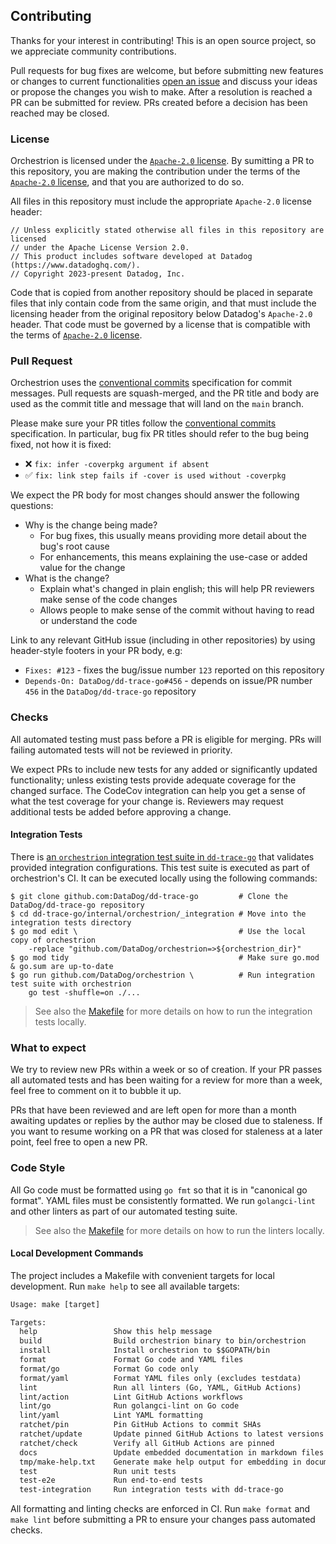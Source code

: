 ## Contributing

Thanks for your interest in contributing! This is an open source project, so we appreciate community contributions.

Pull requests for bug fixes are welcome, but before submitting new features or changes to current functionalities
[open an issue][new-issue] and discuss your ideas or propose the changes you wish to make. After a resolution is reached
a PR can be submitted for review. PRs created before a decision has been reached may be closed.

### License

Orchestrion is licensed under the [`Apache-2.0` license](/LICENSE). By sumitting a PR to this repository, you are making
the contribution under the terms of the [`Apache-2.0` license](/LICENSE), and that you are authorized to do so.

All files in this repository must include the appropriate `Apache-2.0` license header:

```
// Unless explicitly stated otherwise all files in this repository are licensed
// under the Apache License Version 2.0.
// This product includes software developed at Datadog (https://www.datadoghq.com/).
// Copyright 2023-present Datadog, Inc.
```

Code that is copied from another repository should be placed in separate files that inly contain code from the same
origin, and that must include the licensing header from the original repository below Datadog's `Apache-2.0` header.
That code must be governed by a license that is compatible with the terms of [`Apache-2.0` license](/LICENSE).

### Pull Request

Orchestrion uses the [conventional commits][conventional-commits] specification for commit messages. Pull requests are
squash-merged, and the PR title and body are used as the commit title and message that will land on the `main` branch.

Please make sure your PR titles follow the [conventional commits][conventional-commits] specification.
In particular, bug fix PR titles should refer to the bug being fixed, not how it is fixed:

- :x: `fix: infer -coverpkg argument if absent`
- :white_check_mark: `fix: link step fails if -cover is used without -coverpkg`

We expect the PR body for most changes should answer the following questions:

- Why is the change being made?
  - For bug fixes, this usually means providing more detail about the bug's root cause
  - For enhancements, this means explaining the use-case or added value for the change
- What is the change?
  - Explain what's changed in plain english; this will help PR reviewers make sense of the code changes
  - Allows people to make sense of the commit without having to read or understand the code

Link to any relevant GitHub issue (including in other repositories) by using header-style footers in your PR body, e.g:

- `Fixes: #123` - fixes the bug/issue number `123` reported on this repository
- `Depends-On: DataDog/dd-trace-go#456` - depends on issue/PR number `456` in the `DataDog/dd-trace-go` repository

### Checks

All automated testing must pass before a PR is eligible for merging. PRs will failing automated tests will not be
reviewed in priority.

We expect PRs to include new tests for any added or significantly updated functionality; unless existing tests provide
adequate coverage for the changed surface. The CodeCov integration can help you get a sense of what the test coverage
for your change is. Reviewers may request additional tests be added before approving a change.

#### Integration Tests

There is [an `orchestrion` integration test suite in `dd-trace-go`][dd-trace-go] that validates provided integration
configurations. This test suite is executed as part of orchestrion's CI. It can be executed locally using the following
commands:

```console
$ git clone github.com:DataDog/dd-trace-go         # Clone the DataDog/dd-trace-go repository
$ cd dd-trace-go/internal/orchestrion/_integration # Move into the integration tests directory
$ go mod edit \                                    # Use the local copy of orchestrion
    -replace "github.com/DataDog/orchestrion=>${orchestrion_dir}"
$ go mod tidy                                      # Make sure go.mod & go.sum are up-to-date
$ go run github.com/DataDog/orchestrion \          # Run integration test suite with orchestrion
    go test -shuffle=on ./...
```

> See also the [Makefile](Makefile) for more details on how to run the integration tests locally.

### What to expect

We try to review new PRs within a week or so of creation. If your PR passes all automated tests and has been waiting for
a review for more than a week, feel free to comment on it to bubble it up.

PRs that have been reviewed and are left open for more than a month awaiting updates or replies by the author may be
closed due to staleness. If you want to resume working on a PR that was closed for staleness at a later point, feel free
to open a new PR.

### Code Style

All Go code must be formatted using `go fmt` so that it is in "canonical go format". YAML files must be consistently
formatted. We run `golangci-lint` and other linters as part of our automated testing suite.

> See also the [Makefile](Makefile) for more details on how to run the linters locally.

#### Local Development Commands

The project includes a Makefile with convenient targets for local development. Run `make help` to see all available targets:

<!-- markdownlint-disable MD053 MD031 -->
[embedmd]:# (tmp/make-help.txt)
```txt
Usage: make [target]

Targets:
  help                 Show this help message
  build                Build orchestrion binary to bin/orchestrion
  install              Install orchestrion to $$GOPATH/bin
  format               Format Go code and YAML files
  format/go            Format Go code only
  format/yaml          Format YAML files only (excludes testdata)
  lint                 Run all linters (Go, YAML, GitHub Actions)
  lint/action          Lint GitHub Actions workflows
  lint/go              Run golangci-lint on Go code
  lint/yaml            Lint YAML formatting
  ratchet/pin          Pin GitHub Actions to commit SHAs
  ratchet/update       Update pinned GitHub Actions to latest versions
  ratchet/check        Verify all GitHub Actions are pinned
  docs                 Update embedded documentation in markdown files
  tmp/make-help.txt    Generate make help output for embedding in documentation
  test                 Run unit tests
  test-e2e             Run end-to-end tests
  test-integration     Run integration tests with dd-trace-go
```

All formatting and linting checks are enforced in CI. Run `make format` and `make lint` before submitting a PR to ensure
your changes pass automated checks.

<!-- Links -->
[new-issue]: https://github.com/DataDog/orchestrion/issues/new/choose
[conventional-commits]: https://www.conventionalcommits.org/en/v1.0.0/
[dd-trace-go]: https://github.com/DataDog/dd-trace-go/internal/orchestrion/_integration

